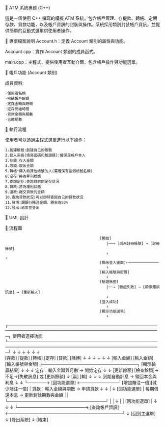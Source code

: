🏧 ATM 系統專題 (C++) 

這是一個使用 C++ 撰寫的模擬 ATM 系統，包含帳戶管理、存提款、轉帳、定期存款、貸款功能，以及帳戶資訊的封裝與操作。系統採用類別封裝帳戶資訊，並提供簡單的互動式選單供使用者操作。 

 

📁 專案檔案說明 
Account.h：定義 Account 類別的屬性與功能。 

Account.cpp：實作 Account 類別的成員函式。 

main.cpp：主程式，提供使用者互動介面，包含帳戶操作與功能選單。 

 

🔐 帳戶功能 (Account 類別) 

成員資料:

    ·使用者名稱
    ·密碼帳戶餘額
    ·定存金額與時間
    ·定存開始時間
    ·貸款金額與期數
    ·已繳期數

🧪 執行流程 

使用者可以透過主程式選單進行以下操作： 
    
    1.創建帳號:創建自己的帳號
    2.登入系統(填寫密碼和驗證碼):確保是帳戶本人
    3.存錢:存入金額
    4.取錢:取出金額
    5.轉帳:轉入給其他帳號的人(需確保有這個帳號名稱)
    6.定存:將為單利狀態
    7.查詢定存:查詢目前的定存狀況
    8.貸款:將為複利狀態
    9.還款:繳交貸款的金額
    10.查詢貸款狀況:可以即時查閱自己的貸款狀況
    11.賭博:跟銀行賭注金額，勝率為50%
    12.登出:結束並登出

📖 UML 設計

    


🎫 流程圖


                                               [開始]
                                                  |──→ [尚未註冊帳號] → [註冊帳號]
                                                  ↓                        ↓
                                               [顯示登入畫面]←──────────────
                                                  ↓
                                               [輸入帳號與密碼]
                                                  ↓
                                               [驗證帳密]
                                                  |──→ [驗證失敗] → [顯示錯誤訊息] → [重新輸入]
                                                  ↓
                                               [登入成功]
                                                  ↓
                                               [顯示功能選單]
                                                  ↓
 ┌────────────────────────────────────────────────────────────────────────────────────────────────────┐
                                            使用者選擇功能             
 └────────────────────────────────────────────────────────────────────────────────────────────────────┘
   ↓                  ↓                  ↓                  ↓                  ↓                  ↓                  
[存款]              [提款]             [轉帳]              [定存]             [貸款]              [賭博] 
   ↓                  ↓                  ↓                  ↓                  ↓                  ↓
[輸入金額]        [輸入金額]        [輸入帳號與金額]     ┌───────────────────────────────┐      [顯示輸贏結果]
   ↓                  ↓                  ↓               定存：輸入金額與月數 → 開始定存          ↓       ↓
[更新餘額]     [檢查餘額]→不足→[失敗訊息] 或 [更新餘額]                  ↓                        [贏]    [輸]
   ↓                  ↓                  ↓                到期自動計息 → 領回本金與利息           ↓       ↓
      └──────→ [回功能選單] ←────────────┘                                               [增加賭注一倍][減少賭注一倍]
                      |                                  貸款：輸入金額與期數 → 申請貸款          ↓       ↓
                      |                                              ↓                         [回功能選單]
                      |                                 每期償還本息 → 更新剩餘期數與金額             |
                      |                               └────────────────────────────────┘           |
                      |                                              ↓                             |
                      |                                         [回功能選單]                        |
                      ↓                                              ↓                             ↓
                      └──────────────────────→ [查詢帳戶資訊] ←─────────────────────────────────────┘
                                                     ↓
                                                [回到主選單]
                                                     ↓
                                                 [登出系統]
                                                     ↓
                                                   [結束]

                    



    
    





